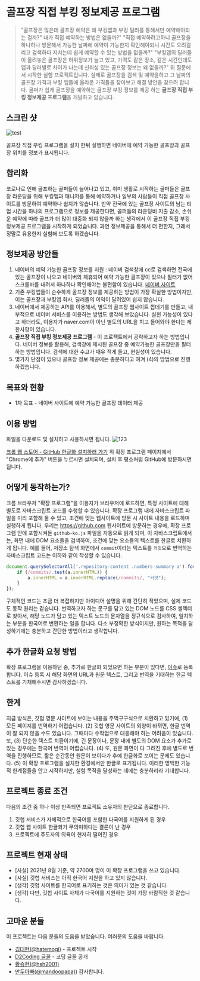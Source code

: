 # 골프장 직접 부킹 정보제공 프로그램
> "골프장은 많은데 골프장 예약은 왜 부킹앱과 부킹 딜러를 통해서만 예약해야되는 걸까?" 내가 직접 예약하는 방법은 없을까?"
> "직접 예약하려고하니 골프장을 하나하나 방문해서 가능한 날짜에 예약이 가능한지 확인해야되니 시간도 오려걸리고 검색하다 지치는데 쉽게 예약할 수 있는 방법을 없을까?"
> "부킹앱의 딜러들이 올려놓은 골프장은 허위정보가 늘고 있고, 가격도 같은 장소, 같은 시간인데도 앱과 딜러별로 차이가 나는데 신뢰성 있는 골프장 정보는 왜 없을까?"
위 질문에서 시작한 실험 프로젝트입니다. 실제로 골프장을 검색 및 예약을하고 그 날짜의 골프장 가격과 부킹 앱들에 올라온 가격들을 찾아보고 해결 방안을 찾으려 합니다.
골퍼가 쉽게 골프장을 예약하는 골프장 부킹 정보를 제공 하는 **골프장 직접 부킹 정보제공 프로그램**을 개발하고 있습니다.

## 스크린 샷
![test](https://user-images.githubusercontent.com/104139408/170844509-00db3943-dc6e-4b0a-8a14-3cae32d9b371.png)

골프장 직접 부킹 프로그램을 설치 한뒤 실행하면 네이버에 예약 가능한 골프장과 골프장 위치를 정보가 표시됩니다.

## 합리화                                                                                    
코로나로 인해 골프하는 골퍼들이 늘어나고 있고, 취미 생활로 시작하는 골퍼들은 골프장 라운딩을 위해 부킹앱과 매니저를 통해 예약하거나 일부의 사람들이 직접 골프장 사이트를 방문하여
예약하나 쉽지가 않습니다. 만약 전국에 있는 골프장 사이트의 남는 티업 시간을 하나의 프로그램으로 정보를 제공한다면, 골퍼들의 라운딩비 지출 감소, 손쉬운 예약에 따라 골프가 더 많이 
대중화 되지 않을까 하는 생각에서 이 골프장 직접 부킹 정보제공 프로그램을 시작하게 되었습니다. 과연 정보제공을 통해서 더 편한지, 그래서 정말로 유용한지 실험해 보도록 하겠습니다.

## 정보제공 방안들
1. 네이버의 예약 가능한 골프장 정보를 지원 : 네이버 검색창에 cc로 검색하면 전국에 있는 골프장이 나오고 네이버와 제휴되어 예약 가능한 골프장이 있으나 필터가 없어 스크롤바를 내려서  하나하나 확인해야는 불편함이 있습니다. [네이버 사이트](https://www.naver.com)
2. 기존 부킹앱들이 순수하게 골프장 정보를 제공하는 방법이 가장 확실한 방법이지만, 이는 골프장과 부킹앱 회사, 딜러들의 이익이 달려있어 쉽지 않습니다.   
3. 네이버에서 제공하는 API를 이용해서, 별도의 골프장 웹사이트 껍데기를 만들고, 내부적으로 네이버 서비스를 이용하는 방법도 생각해 보았습니다. 실현 가능성이 있다고 하더라도, 이용자가 naver.com이 아닌 별도의 URL을 치고 들어와야 한다는 제한사항이 있습니다. 
4. **골프장 직접 부킹 정보제공 프로그램** - 이 프로젝트에서 공략하고자 하는 방법입니다. 네이버 정보를 활용해, 검색창에 제시된 골프장 중 예약가능한 골프장만을 필터하는 방법입니다. 검색에 대한 수고가 매우 적게 들고, 현실성이 있습니다.
5. 몇가지 단점이 있으나 골프장 정보 제공에는 충분하다고 여겨 (4)의 방법으로 진행하겠습니다.

## 목표와 현황
* 1차 목표 - 네이버 사이트에 예약 가능한 골프장 데이터 제공

## 이용 방법
파일을 다운로드 및 설치하고 사용하시면 됩니다.
![123](https://user-images.githubusercontent.com/104139408/170845928-08fe351c-a0b1-42d3-98bc-125bc2577604.png)

[크롬 웹 스토어 - GitHub 한글화 설치하러 가기](https://chrome.google.com/webstore/detail/github-%ED%95%9C%EA%B8%80%ED%99%94/phhgannnkapemfnciphmbpenaflbngmm)
위 확장 프로그램 페이지에서 "Chrome에 추가" 버튼을 누르시면 설치되며, 설치 후 평소처럼 GitHub에 방문하시면 됩니다.
## 어떻게 동작하는가?
크롬 브라우저 "확장 프로그램"을 이용자가 브라우저에 로드하면, 특정 사이트에 대해 별도로 자바스크립트 코드를 수행할 수 있습니다. 확장 프로그램 내에 자바스크립트 파일을 미리 포함해 둘 수 있고, 조건에 맞는 웹사이트에 방문 시 사이트 내용을 로드하며 실행하게 됩니다. 우리는 <https://github.com> 웹사이트에 방문하는 경우에, 확장 프로그램 안에 포함시켜둔 `github-ko.js` 파일을 자동으로 읽게 되며, 이 자바스크립트에서는, 화면 내에 DOM 요소들을 검색하여, 조건에 맞는 요소들의 텍스트를 한글로 치환하게 됩니다. 예를 들어, 저장소 탐색 화면에서 `commit`이라는 텍스트를 `커밋`으로 번역하는 자바스크립트 코드는 이하와 같이 작성할 수 있습니다.
``` javascript
document.querySelectorAll('.repository-content .numbers-summary a').forEach(a => {
    if (/commits/.test(a.innerHTML)) {
        a.innerHTML = a.innerHTML.replace(/commits/, "커밋");
    }
});
```
구체적인 코드는 조금 더 복잡하지만 아이디어 설명을 위해 간단히 적었으며, 실제 코드도 동작 원리는 같습니다. 번역하고자 하는 문구를 담고 있는 DOM 노드를 CSS 셀렉터로 찾아서, 해당 노드가 담고 있는 텍스트 노드의 문자열을 정규식으로 검사하여, 일치하는 부분을 한국어로 변환하는 일을 합니다. 다소 부정확한 방식이지만, 원하는 목적을 달성하기에는 충분하고 간단한 방법이라고 생각합니다.
## 추가 한글화 요청 방법
확장 프로그램을 이용하던 중, 추가로 한글화 되었으면 하는 부분이 있다면, [이슈](https://github.com/hatemogi/github-ko-ext/issues/new)로 등록합니다. 이슈 등록 시 해당 화면의 URL과 원문 텍스트, 그리고 번역을 기대하는 한글 텍스트를 기재해주시면 감사하겠습니다.
## 한계
지금 방식은, 깃헙 영문 사이트에 보이는 내용을 주먹구구식으로 치환하고 있기에, (1) 모든 페이지를 번역하기 어렵습니다. (2) 깃헙 영문 사이트의 외양이 바뀌면, 한글 번역이 잘 되지 않을 수도 있습니다. 그때마다 수작업으로 대응해야 하는 어려움이 있습니다. 또, (3) 단순한 텍스트 치환이기에, 긴 문장이나, 문장 내에 별도의 DOM 요소가 추가로 있는 경우에는 한국어 번역이 어렵습니다. (4) 또, 원문 화면이 다 그려진 후에 별도로 번역을 진행하므로, 짧은 순간동안 원문이 보이다가 후에 한글화로 보이는 문제도 있습니다. (5) 이 확장 프로그램을 설치한 환경에서만 한글로 표기됩니다.
이러한 명백한 기능적 한계점들을 안고 시작하지만, 실험 목적을 달성하는 데에는 충분하리라 기대합니다.
## 프로젝트 종료 조건
다음의 조건 중 하나 이상 만족되면 프로젝트 소유자의 판단으로 종료합니다.
1. 깃헙 서비스가 자체적으로 한국어를 포함한 다국어를 지원하게 된 경우
1. 깃헙 웹 사이트 한글화가 무의미하다는 결론이 난 경우
1. 프로젝트에 주도자의 의욕이 현저히 떨어진 경우

## 프로젝트 현재 상태

* [사실] 2021년 8월 기준, 약 2700여 명이 이 확장 프로그램을 쓰고 있습니다.
* [사실] 깃헙 서비스는 아직 한국어 지원을 하고 있지 않습니다.
* [생각] 깃헙 사이트를 한국어로 표기하는 것은 의미가 있는 것 같습니다.
* [생각] 다만, 깃헙 사이트 자체가 다국어를 지원하는 것이 가장 바람직한 것 같습니다.

## 고마운 분들

이 프로젝트는 다음 분들의 도움을 받았습니다. 여러분의 도움을 바랍니다.
* [김대현(@hatemogi)](https://github.com/hatemogi) - 프로젝트 시작
* [D2Coding 글꼴](https://github.com/naver/d2codingfont) - 코딩 글꼴 공개
* [황승현(@hsh2001)](https://github.com/hsh2001)
* [만두아빠(@mandoopapa)](https://github.com/mandoopapa))
감사합니다.
